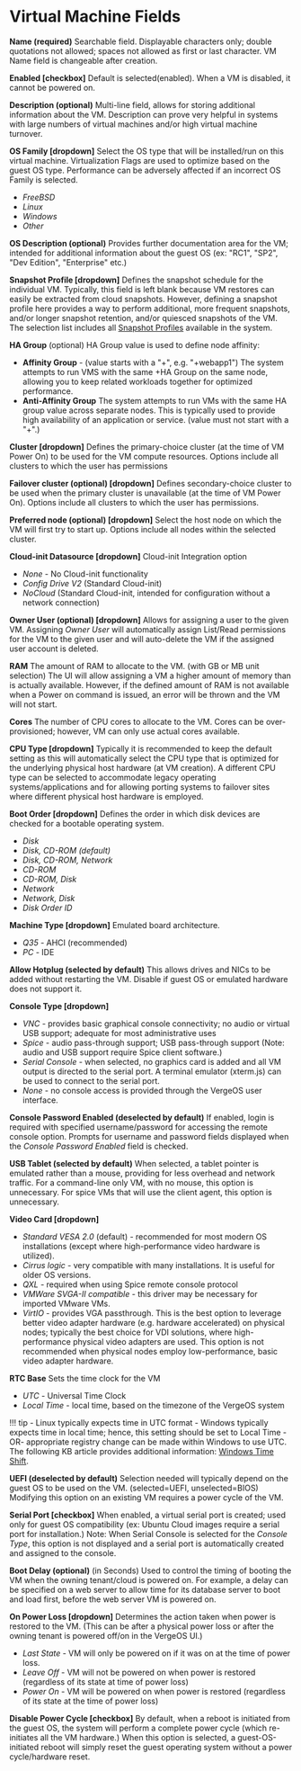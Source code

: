 # Virtual Machine Fields

**Name (required)**
Searchable field. Displayable characters only; double quotations not allowed; spaces not allowed as first or last character. VM Name field is changeable after creation.

**Enabled \[checkbox\]**
Default is selected(enabled). When a VM is disabled, it cannot be powered on.

**Description (optional)**
Multi-line field, allows for storing additional information about the VM. Description can prove very helpful in systems with large numbers of virtual machines and/or high virtual machine turnover.

**OS Family \[dropdown\]**
Select the OS type that will be installed/run on this virtual machine. Virtualization Flags are used to optimize based on the guest OS type. Performance can be adversely affected if an incorrect OS Family is selected.

  * *FreeBSD*
  * *Linux*
  * *Windows*
  * *Other*

**OS Description (optional)**
Provides further documentation area for the VM; intended for additional information about the guest OS (ex: "RC1", "SP2", "Dev Edition", "Enterprise" etc.)

**Snapshot Profile \[dropdown\]**
Defines the snapshot schedule for the individual VM. Typically, this field is left blank because VM restores can easily be extracted from cloud snapshots. However, defining a snapshot profile here provides a way to perform additional, more frequent snapshots, and/or longer snapshot retention, and/or quiesced snapshots of the VM. The selection list includes all [Snapshot Profiles](/product-guide/backup-dr/snapshot-profiles) available in the system.

**HA Group** (optional)
HA Group value is used to define node affinity:

* **Affinity Group** - (value starts with a "+", e.g. "+webapp1") The system attempts to run VMS with the same +HA Group on the same node, allowing you to keep related workloads together for optimized performance.
* **Anti-Affinity Group** The system attempts to run VMs with the same HA group value across separate nodes.  This is typically used to provide high availability of an application or service.  (value must not start with a "+".)

**Cluster \[dropdown\]**
Defines the primary-choice cluster (at the time of VM Power On) to be used for the VM compute resources. Options include all clusters to which the user has permissions

**Failover cluster (optional) \[dropdown\]**
Defines secondary-choice cluster to be used when the primary cluster is unavailable (at the time of VM Power On). Options include all clusters to which the user has permissions.

**Preferred node (optional) \[dropdown\]**
Select the host node on which the VM will first try to start up. Options include all nodes within the selected cluster.

**Cloud-init Datasource \[dropdown\]**
Cloud-init Integration option

  * *None* - No Cloud-init functionality  
  * *Config Drive V2* (Standard Cloud-init)
  * *NoCloud* (Standard Cloud-init, intended for configuration without a network connection)

**Owner User (optional) \[dropdown\]**
Allows for assigning a user to the given VM. Assigning *Owner User* will automatically assign List/Read permissions for the VM to the given user and will auto-delete the VM if the assigned user account is deleted.

**RAM**
The amount of RAM to allocate to the VM. (with GB or MB unit selection)
The UI will allow assigning a VM a higher amount of memory than is actually available. However, if the defined amount of RAM is not available when a Power on command is issued, an error will be thrown and the VM will not start.

**Cores**
The number of CPU cores to allocate to the VM. Cores can be over-provisioned; however, VM can only use actual cores available.

**CPU Type \[dropdown\]**
Typically it is recommended to keep the default setting as this will automatically select the CPU type that is optimized for the underlying physical host hardware (at VM creation). A different CPU type can be selected to accommodate legacy operating systems/applications and for allowing porting systems to failover sites where different physical host hardware is employed.

**Boot Order \[dropdown\]**
Defines the order in which disk devices are checked for a bootable operating system.

  * *Disk*
  * *Disk, CD-ROM (default)*  
  * *Disk, CD-ROM, Network*
  * *CD-ROM*
  * *CD-ROM, Disk*
  * *Network*
  * *Network, Disk*
  * *Disk Order ID*

**Machine Type \[dropdown\]**
Emulated board architecture.

  * *Q35* - AHCI (recommended)
  * *PC* - IDE

**Allow Hotplug (selected by default)**
This allows drives and NICs to be added without restarting the VM. Disable if guest OS or emulated hardware does not support it.

**Console Type \[dropdown\]**

  * *VNC* - provides basic graphical console connectivity; no audio or virtual USB support; adequate for most administrative uses
  * *Spice* - audio pass-through support; USB pass-through support (Note: audio and USB support require Spice client software.)
  * *Serial Console* - when selected, no graphics card is added and all VM output is directed to the serial port. A terminal emulator (xterm.js) can be used to connect to the serial port.
  * *None* - no console access is provided through the VergeOS user interface.

**Console Password Enabled (deselected by default)**
If enabled, login is required with specified username/password for accessing the remote console option.
Prompts for username and password fields displayed when the *Console Password Enabled* field is checked.

**USB Tablet (selected by default)**
When selected, a tablet pointer is emulated rather than a mouse, providing for less overhead and network traffic. For a command-line only VM, with no mouse, this option is unnecessary. For spice VMs that will use the client agent, this option is unnecessary.

**Video Card \[dropdown\]**

  * *Standard VESA 2.0* (default) - recommended for most modern OS installations (except where high-performance video hardware is utilized).
  * *Cirrus logic* - very compatible with many installations. It is useful for older OS versions.
  * *QXL* - required when using Spice remote console protocol
  * *VMWare SVGA-II compatible* - this driver may be necessary for imported VMware VMs.
  * *VirtIO* - provides VGA passthrough. This is the best option to leverage better video adapter hardware (e.g. hardware accelerated) on physical nodes; typically the best choice for VDI solutions, where high-performance physical video adapters are used. This option is not recommended when physical nodes employ low-performance, basic video adapter hardware.

**RTC Base**
Sets the time clock for the VM

  * *UTC* - Universal Time Clock
  * *Local Time* - local time, based on the timezone of the VergeOS system
  
!!! tip
    - Linux typically expects time in UTC format
    - Windows typically expects time in local time; hence, this setting should be set to Local Time -OR- appropriate registry change can be made within Windows to use UTC.  The following KB article provides additional information: [Windows Time Shift](/knowledge-base/windows-time-shift).

**UEFI (deselected by default)**
Selection needed will typically depend on the guest OS to be used on the VM. (selected=UEFI, unselected=BIOS) Modifying this option on an existing VM requires a power cycle of the VM.

**Serial Port \[checkbox\]**
When enabled, a virtual serial port is created; used only for guest OS compatibility (ex: Ubuntu Cloud images require a serial port for installation.) Note: When Serial Console is selected for the *Console Type*, this option is not displayed and a serial port is automatically created and assigned to the console.

**Boot Delay (optional)**
(in Seconds) Used to control the timing of booting the VM when the owning tenant/cloud is powered on. For example, a delay can be specified on a web server to allow time for its database server to boot and load first, before the web server VM is powered on.

**On Power Loss \[dropdown\]**
Determines the action taken when power is restored to the VM. (This can be after a physical power loss or after the owning tenant is powered off/on in the VergeOS UI.)

  * *Last State* - VM will only be powered on if it was on at the time of power loss.
  * *Leave Off* - VM will not be powered on when power is restored (regardless of its state at time of power loss)
  * *Power On* - VM will be powered on when power is restored (regardless of its state at the time of power loss)

**Disable Power Cycle \[checkbox\]**
By default, when a reboot is initiated from the guest OS, the system will perform a complete power cycle (which re-initiates all the VM hardware.) When this option is selected, a guest-OS-initiated reboot will simply reset the guest operating system without a power cycle/hardware reset.
